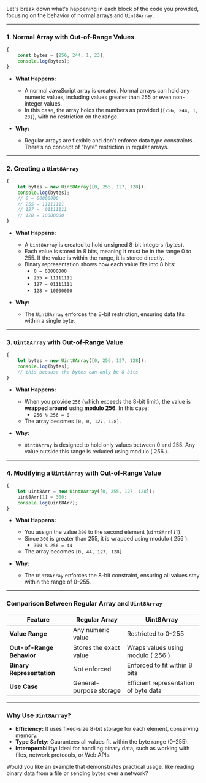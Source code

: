 Let's break down what's happening in each block of the code you provided, focusing on the behavior of normal arrays and `Uint8Array`.

---

### **1. Normal Array with Out-of-Range Values**
```javascript
{
    const bytes = [256, 244, 1, 23];
    console.log(bytes);
}
```
- **What Happens:**
  - A normal JavaScript array is created. Normal arrays can hold any numeric values, including values greater than 255 or even non-integer values.
  - In this case, the array holds the numbers as provided (`[256, 244, 1, 23]`), with no restriction on the range.

- **Why:**
  - Regular arrays are flexible and don't enforce data type constraints. There’s no concept of “byte” restriction in regular arrays.

---

### **2. Creating a `Uint8Array`**
```javascript
{
    let bytes = new Uint8Array([0, 255, 127, 128]);
    console.log(bytes);
    // 0 = 00000000
    // 255 = 11111111
    // 127 =  01111111
    // 128 = 10000000
}
```
- **What Happens:**
  - A `Uint8Array` is created to hold unsigned 8-bit integers (bytes).
  - Each value is stored in 8 bits, meaning it must be in the range 0 to 255. If the value is within the range, it is stored directly.
  - Binary representation shows how each value fits into 8 bits:
    - `0 = 00000000`
    - `255 = 11111111`
    - `127 = 01111111`
    - `128 = 10000000`

- **Why:**
  - The `Uint8Array` enforces the 8-bit restriction, ensuring data fits within a single byte.

---

### **3. `Uint8Array` with Out-of-Range Value**
```javascript
{
    let bytes = new Uint8Array([0, 256, 127, 128]);
    console.log(bytes);
    // this because the bytes can only be 8 bits
}
```
- **What Happens:**
  - When you provide `256` (which exceeds the 8-bit limit), the value is **wrapped around** using **modulo 256**. In this case:
    - `256 % 256 = 0`  
  - The array becomes `[0, 0, 127, 128]`.

- **Why:**
  - `Uint8Array` is designed to hold only values between 0 and 255. Any value outside this range is reduced using modulo \( 256 \).

---

### **4. Modifying a `Uint8Array` with Out-of-Range Value**
```javascript
{
    let uint8Arr = new Uint8Array([0, 255, 127, 128]);
    uint8Arr[1] = 300;
    console.log(uint8Arr);
}
```
- **What Happens:**
  - You assign the value `300` to the second element (`uint8Arr[1]`).
  - Since `300` is greater than 255, it is wrapped using modulo \( 256 \):
    - `300 % 256 = 44`
  - The array becomes `[0, 44, 127, 128]`.

- **Why:**
  - The `Uint8Array` enforces the 8-bit constraint, ensuring all values stay within the range of 0–255.

---

### **Comparison Between Regular Array and `Uint8Array`**
| **Feature**                | **Regular Array**              | **Uint8Array**                           |
|----------------------------|--------------------------------|------------------------------------------|
| **Value Range**            | Any numeric value             | Restricted to 0–255                     |
| **Out-of-Range Behavior**  | Stores the exact value        | Wraps values using modulo \( 256 \)     |
| **Binary Representation**  | Not enforced                 | Enforced to fit within 8 bits           |
| **Use Case**               | General-purpose storage       | Efficient representation of byte data   |

---

### **Why Use `Uint8Array`?**
- **Efficiency:** It uses fixed-size 8-bit storage for each element, conserving memory.
- **Type Safety:** Guarantees all values fit within the byte range (0–255).
- **Interoperability:** Ideal for handling binary data, such as working with files, network protocols, or Web APIs.

Would you like an example that demonstrates practical usage, like reading binary data from a file or sending bytes over a network?